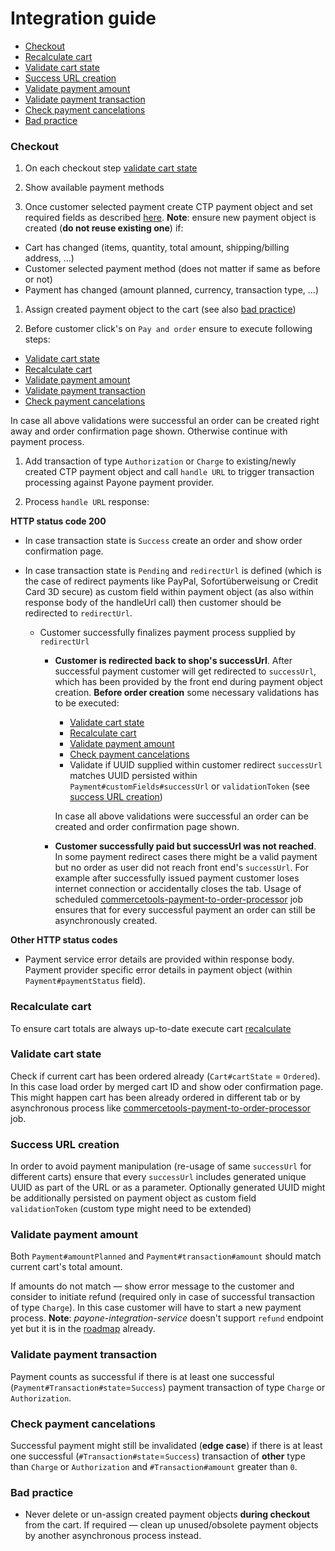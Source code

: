 # Integration guide

<!-- START doctoc generated TOC please keep comment here to allow auto update -->
<!-- DON'T EDIT THIS SECTION, INSTEAD RE-RUN doctoc TO UPDATE -->


- [Checkout](#checkout)
- [Recalculate cart](#recalculate-cart)
- [Validate cart state](#validate-cart-state)
- [Success URL creation](#success-url-creation)
- [Validate payment amount](#validate-payment-amount)
- [Validate payment transaction](#validate-payment-transaction)
- [Check payment cancelations](#check-payment-cancelations)
- [Bad practice](#bad-practice)

<!-- END doctoc generated TOC please keep comment here to allow auto update -->

### Checkout

1. On each checkout step [validate cart state](#validate-cart-state)

1. Show available payment methods

1. Once customer selected payment create CTP payment object and set required fields as described [here](https://github.com/commercetools/commercetools-payone-integration/blob/master/docs/Field-Mapping.md). **Note**: ensure new payment object is created (**do not reuse existing one**) if:
  - Cart has changed (items, quantity, total amount, shipping/billing address, ...)
  - Customer selected payment method (does not matter if same as before or not)
  - Payment has changed (amount planned, currency, transaction type, ...)

1. Assign created payment object to the cart (see also [bad practice](#bad-practice))

1. Before customer click's on `Pay and order` ensure to execute following steps:
  - [Validate cart state](#validate-cart-state)
  - [Recalculate cart](#recalculate-cart)
  - [Validate payment amount](#validate-payment-amount)
  - [Validate payment transaction](#validate-payment-transaction)
  - [Check payment cancelations](#check-payment-cancelations)

  In case all above validations were successful an order can be created right away and order confirmation page shown. Otherwise continue with payment process.

1. Add transaction of type `Authorization` or `Charge` to existing/newly created CTP payment object and call `handle URL` to trigger transaction processing against Payone payment provider.

1. Process `handle URL` response:

  **HTTP status code 200**
  - In case transaction state is `Success` create an order and show order confirmation page.

  - In case transaction state is `Pending` and `redirectUrl` is defined (which is the case of redirect payments like PayPal, Sofortüberweisung or Credit Card 3D secure) as custom field within payment object (as also within response body of the handleUrl call) then customer should be redirected to `redirectUrl`.

    - Customer successfully finalizes payment process supplied by `redirectUrl`

      - **Customer is redirected back to shop's successUrl**. After successful payment customer will get redirected to `successUrl`, which has been provided by the front end during payment object creation.  **Before order creation** some necessary validations has to be executed:

        - [Validate cart state](#validate-cart-state)
        - [Recalculate cart](#recalculate-cart)
        - [Validate payment amount](#validate-payment-amount)
        - [Check payment cancelations](#check-payment-cancelations)
        - Validate if UUID supplied within customer redirect `successUrl` matches UUID persisted within `Payment#customFields#successUrl` or `validationToken` (see [success URL creation](#success-url-creation))

        In case all above validations were successful an order can be created and order confirmation page shown.

      - **Customer successfully paid but successUrl was not reached**. In some payment redirect cases there might be a valid payment but no order as user did not reach front end's `successUrl`. For example after successfully issued payment customer loses internet connection or accidentally closes the tab. Usage of scheduled [commercetools-payment-to-order-processor](https://github.com/commercetools/commercetools-payment-to-order-processor) job ensures that for every successful payment an order can still be asynchronously created.

  **Other HTTP status codes**
  - Payment service error details are provided within response body. Payment provider specific error details in payment object (within `Payment#paymentStatus` field).

### Recalculate cart
To ensure cart totals are always up-to-date execute cart [recalculate](https://dev.commercetools.com/http-api-projects-carts.html#recalculate)

### Validate cart state
Check if current cart has been ordered already (`Cart#cartState` = `Ordered`). In this case load order by merged cart ID and show oder confirmation page. This might happen cart has been already ordered in different tab or by asynchronous process like [commercetools-payment-to-order-processor](https://github.com/commercetools/commercetools-payment-to-order-processor) job.

### Success URL creation
In order to avoid payment manipulation (re-usage of same `successUrl` for different carts) ensure that every `successUrl` includes generated unique UUID as part of the URL or as a parameter. Optionally generated UUID might be additionally persisted on payment object as custom field `validationToken` (custom type might need to be extended)

### Validate payment amount
Both `Payment#amountPlanned` and `Payment#transaction#amount` should match current cart's total amount.

If amounts do not match &mdash; show error message to the customer and consider to initiate refund (required only in case of successful transaction of type `Charge`). In this case customer will have to start a new payment process. **Note**: _payone-integration-service_ doesn't support `refund` endpoint yet but it is in the [roadmap](https://github.com/commercetools/commercetools-payone-integration/issues/167) already.

### Validate payment transaction
Payment counts as successful if there is at least one successful (`Payment#Transaction#state`=`Success`)
payment transaction of type `Charge` or `Authorization`.

### Check payment cancelations
Successful payment might still be invalidated (**edge case**) if there is at least one successful (`#Transaction#state`=`Success`) transaction of **other** type than `Charge` or `Authorization` and `#Transaction#amount` greater than `0`.

### Bad practice
- Never delete or un-assign created payment objects **during checkout** from the cart. If required &mdash; clean up  unused/obsolete payment objects by another asynchronous process instead.